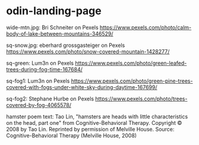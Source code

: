 # odin-landing-page

wide-mtn.jpg: Bri Schneiter on Pexels
https://www.pexels.com/photo/calm-body-of-lake-between-mountains-346529/

sq-snow.jpg: eberhard grossgasteiger on Pexels
https://www.pexels.com/photo/snow-covered-mountain-1428277/

sq-green: Lum3n on Pexels
https://www.pexels.com/photo/green-leafed-trees-during-fog-time-167684/

sq-fog1: Lum3n on Pexels
https://www.pexels.com/photo/green-pine-trees-covered-with-fogs-under-white-sky-during-daytime-167699/

sq-fog2: Stephane Hurbe on Pexels
https://www.pexels.com/photo/trees-covered-by-fog-4065578/

hamster poem text:
Tao Lin, "hamsters are heads with little characteristics on the head, part one" from Cognitive-Behavioral Therapy.  Copyright © 2008 by Tao Lin.  Reprinted by permission of Melville House.
Source: Cognitive-Behavioral Therapy (Melville House, 2008)